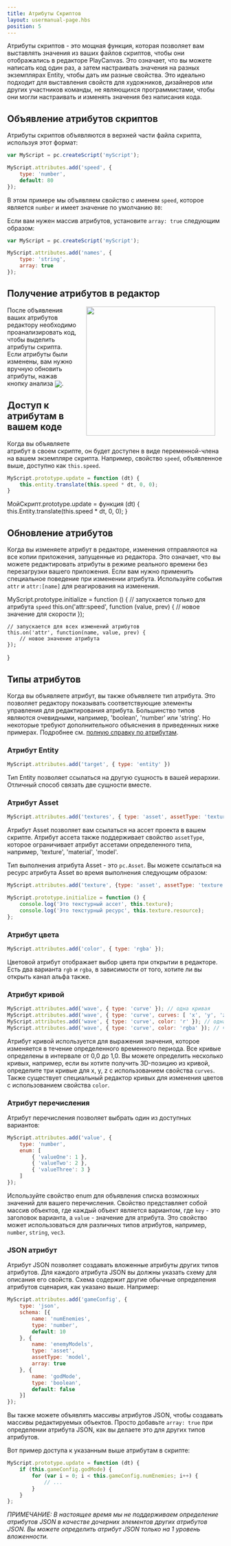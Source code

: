 ```yaml
---
title: Атрибуты Скриптов
layout: usermanual-page.hbs
position: 5
---
```


Атрибуты скриптов - это мощная функция, которая позволяет вам выставлять значения из ваших файлов скриптов, чтобы они отображались в редакторе PlayCanvas. Это означает, что вы можете написать код один раз, а затем настраивать значения на разных экземплярах Entity, чтобы дать им разные свойства. Это идеально подходит для выставления свойств для художников, дизайнеров или других участников команды, не являющихся программистами, чтобы они могли настраивать и изменять значения без написания кода.

## Объявление атрибутов скриптов

Атрибуты скриптов объявляются в верхней части файла скрипта, используя этот формат:

```javascript
var MyScript = pc.createScript('myScript');

MyScript.attributes.add('speed', {
    type: 'number',
    default: 80
});
```

В этом примере мы объявляем свойство с именем `speed`, которое является `number` и имеет значение по умолчанию `80`:

Если вам нужен массив атрибутов, установите `array: true` следующим образом:

```javascript
var MyScript = pc.createScript('myScript');

MyScript.attributes.add('names', {
    type: 'string',
    array: true
});
```

## Получение атрибутов в редактор

<img loading="lazy" src="/images/user-manual/scripting/script-attributes.jpg" style="width: 300px; float: right; padding: 20px; padding-top: 0px;">

После объявления ваших атрибутов редактору необходимо проанализировать код, чтобы выделить атрибуты скрипта. Если атрибуты были изменены, вам нужно вручную обновить атрибуты, нажав кнопку анализа <img loading="lazy" src="/images/user-manual/scripting/parse-button.jpg" style="display: inline; vertical-align: middle;">.

## Доступ к атрибутам в вашем коде

Когда вы объявляете атрибут в своем скрипте, он будет доступен в виде переменной-члена на вашем экземпляре скрипта. Например, свойство `speed`, объявленное выше, доступно как `this.speed`.

```javascript
MyScript.prototype.update = function (dt) {
    this.entity.translate(this.speed * dt, 0, 0);
}
```

МойСкрипт.prototype.update = функция (dt) {
    this.Entity.translate(this.speed * dt, 0, 0);
}

## Обновление атрибутов

Когда вы изменяете атрибут в редакторе, изменения отправляются на все копии приложения, запущенные из редактора. Это означает, что вы можете редактировать атрибуты в режиме реального времени без перезагрузки вашего приложения. Если вам нужно применить специальное поведение при изменении атрибута. Используйте события `attr` и `attr:[name]` для реагирования на изменения.

MyScript.prototype.initialize = function () {
    // запускается только для атрибута `speed`
    this.on('attr:speed', function (value, prev) {
        // новое значение для скорости
    });

    // запускается для всех изменений атрибутов
    this.on('attr', function(name, value, prev) {
        // новое значение атрибута
    });
}

## Типы атрибутов

Когда вы объявляете атрибут, вы также объявляете тип атрибута. Это позволяет редактору показывать соответствующие элементы управления для редактирования атрибута. Большинство типов являются очевидными, например, 'boolean', 'number' или 'string'. Но некоторые требуют дополнительного объяснения в приведенных ниже примерах. Подробнее см. [полную справку по атрибутам][1].

### Атрибут Entity

```javascript
MyScript.attributes.add('target', { type: 'entity' })
```

Тип Entity позволяет ссылаться на другую сущность в вашей иерархии. Отличный способ связать две сущности вместе.

### Атрибут Asset

```javascript
MyScript.attributes.add('textures', { type: 'asset', assetType: 'texture', array: true });
```

Атрибут Asset позволяет вам ссылаться на ассет проекта в вашем скрипте. Атрибут ассета также поддерживает свойство `assetType`, которое ограничивает атрибут ассетами определенного типа, например, 'texture', 'material', 'model'.

Тип выполнения атрибута Asset - это `pc.Asset`. Вы можете ссылаться на ресурс атрибута Asset во время выполнения следующим образом:

```javascript
MyScript.attributes.add('texture', {type: 'asset', assetType: 'texture'});

MyScript.prototype.initialize = function () {
    console.log('Это текстурный ассет', this.texture);
    console.log('Это текстурный ресурс', this.texture.resource);
};

```

### Атрибут цвета

```javascript
MyScript.attributes.add('color', { type: 'rgba' });
```

Цветовой атрибут отображает выбор цвета при открытии в редакторе. Есть два варианта `rgb` и `rgba`, в зависимости от того, хотите ли вы открыть канал альфа также.

### Атрибут кривой

```javascript
MyScript.attributes.add('wave', { type: 'curve' }); // одна кривая
MyScript.attributes.add('wave', { type: 'curve', curves: [ 'x', 'y', 'z' ] }); // три кривые: x, y, z
MyScript.attributes.add('wave', { type: 'curve', color: 'r' }); // одна кривая для красного канала
MyScript.attributes.add('wave', { type: 'curve', color: 'rgba' }); // четыре кривые для полного цвета, включая альфа
```

Атрибут кривой используется для выражения значения, которое изменяется в течение определенного временного периода. Все кривые определены в интервале от 0,0 до 1,0. Вы можете определить несколько кривых, например, если вы хотите получить 3D-позицию из кривой, определите три кривые для x, y, z с использованием свойства `curves`. Также существует специальный редактор кривых для изменения цветов с использованием свойства `color`.

### Атрибут перечисления

Атрибут перечисления позволяет выбрать один из доступных вариантов:

```javascript
MyScript.attributes.add('value', {
    type: 'number',
    enum: [
        { 'valueOne': 1 },
        { 'valueTwo': 2 },
        { 'valueThree': 3 }
    ]
});
```

Используйте свойство enum для объявления списка возможных значений для вашего перечисления. Свойство представляет собой массив объектов, где каждый объект является вариантом, где `key` - это заголовок варианта, а `value` - значение для атрибута. Это свойство может использоваться для различных типов атрибутов, например, `number`, `string`, `vec3`.

### JSON атрибут

Атрибут JSON позволяет создавать вложенные атрибуты других типов атрибутов. Для каждого атрибута JSON вы должны указать схему для описания его свойств. Схема содержит другие обычные определения атрибутов сценария, как указано выше. Например:

```javascript
MyScript.attributes.add('gameConfig', {
    type: 'json',
    schema: [{
        name: 'numEnemies',
        type: 'number',
        default: 10
    }, {
        name: 'enemyModels',
        type: 'asset',
        assetType: 'model',
        array: true
    }, {
        name: 'godMode',
        type: 'boolean',
        default: false
    }]
});
```

Вы также можете объявлять массивы атрибутов JSON, чтобы создавать массивы редактируемых объектов. Просто добавьте `array: true` при определении атрибута JSON, как вы делаете это для других типов атрибутов.

Вот пример доступа к указанным выше атрибутам в скрипте:
```javascript
MyScript.prototype.update = function (dt) {
    if (this.gameConfig.godMode) {
        for (var i = 0; i < this.gameConfig.numEnemies; i++) {
            // ...
        }
    }
};
```

*ПРИМЕЧАНИЕ: В настоящее время мы не поддерживаем определение атрибутов JSON в качестве дочерних элементов других атрибутов JSON. Вы можете определить атрибут JSON только на 1 уровень вложенности.*

[1]: /api/pc.ScriptAttributes.html
